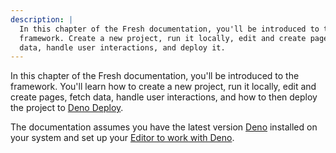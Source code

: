 ```yaml
---
description: |
  In this chapter of the Fresh documentation, you'll be introduced to the
  framework. Create a new project, run it locally, edit and create pages, fetch
  data, handle user interactions, and deploy it.
---
```


In this chapter of the Fresh documentation, you'll be introduced to the
framework. You'll learn how to create a new project, run it locally, edit and
create pages, fetch data, handle user interactions, and how to then deploy the
project to [Deno Deploy](https://deno.com/deploy).

The documentation assumes you have the latest version
[Deno](https://docs.deno.com/runtime/#install-deno) installed on your system and
set up your
[Editor to work with Deno](https://docs.deno.com/runtime/getting_started/setup_your_environment/).
